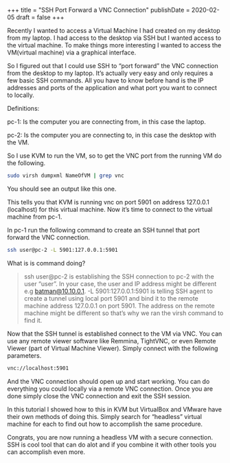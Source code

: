 +++
title = "SSH Port Forward a VNC Connection"
publishDate = 2020-02-05
draft = false
+++

Recently I wanted to access a Virtual Machine I had created on my desktop from my laptop. I had access to the desktop via SSH but I wanted access to the virtual machine. To make things more interesting I wanted to access the VM(virtual machine) via a graphical interface.

So I figured out that I could use SSH to “port forward” the VNC connection from the desktop to my laptop. It’s actually very easy and only requires a few basic SSH commands. All you have to know before hand is the IP addresses and ports of the application and what port you want to connect to locally.

Definitions:

pc-1: Is the computer you are connecting from, in this case the laptop.

pc-2: Is the computer you are connecting to, in this case the desktop with the VM.

So I use KVM to run the VM, so to get the VNC port from the running VM do the following.

```sh
sudo virsh dumpxml NameOfVM | grep vnc
```

You should see an output like this one.

> <graphics type='vnc' port='5901' autoport='yes' listen='127.0.0.1'>

This tells you that KVM is running vnc on port 5901 on address 127.0.0.1 (localhost) for this virtual machine. Now it’s time to connect to the virtual machine from pc-1.

In pc-1 run the following command to create an SSH tunnel that port forward the VNC connection.

```sh
ssh user@pc-2 -L 5901:127.0.0.1:5901
```

What is is command doing?

> ssh user@pc-2 is establishing the SSH connection to pc-2 with the user “user”. In your case, the user and IP address might be different e.g batman@10.10.0.1.
> -L 5901:127.0.0.1:5901 is telling SSH agent to create a tunnel using local port 5901 and bind it to the remote machine address 127.0.0.1 on port 5901. The address on the remote machine might be different so that’s why we ran the virsh command to find it.

Now that the SSH tunnel is established connect to the VM via VNC. You can use any remote viewer software like Remmina, TightVNC, or even Remote Viewer (part of Virtual Machine Viewer). Simply connect with the following parameters.

```sh
vnc://localhost:5901
```

And the VNC connection should open up and start working. You can do everything you could locally via a remote VNC connection. Once you are done simply close the VNC connection and exit the SSH session.

In this tutorial I showed how to this in KVM but VirtualBox and VMware have their own methods of doing this. Simply search for “headless” virtual machine for each to find out how to accomplish the same procedure.

Congrats, you are now running a headless VM with a secure connection. SSH is cool tool that can do alot and if you combine it with other tools you can accomplish even more.

